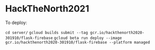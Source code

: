 # HackTheNorth2021

To deploy:

`cd server/`
`gcloud builds submit --tag gcr.io/hackthenorth2020-301910/flask-firebase`
`gcloud beta run deploy --image gcr.io/hackthenorth2020-301910/flask-firebase --platform managed`
